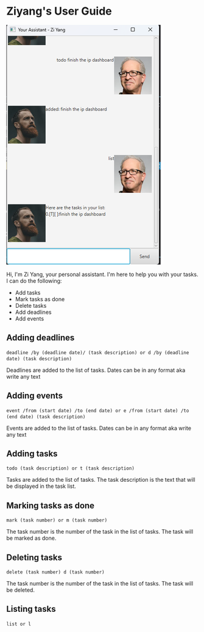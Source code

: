 # Ziyang's User Guide

![UI](./UI.png)

Hi, I'm Zi Yang, your personal assistant. I'm here to help you with your tasks. I can do the following:

- Add tasks
- Mark tasks as done
- Delete tasks
- Add deadlines
- Add events

## Adding deadlines

```
deadline /by (deadline date)/ (task description) or d /by (deadline date) (task description)
```

Deadlines are added to the list of tasks. Dates can be in any format aka write any text

## Adding events

```
event /from (start date) /to (end date) or e /from (start date) /to (end date) (task description)
```

Events are added to the list of tasks. Dates can be in any format aka write any text

## Adding tasks
```
todo (task description) or t (task description)
```

Tasks are added to the list of tasks. The task description is the text that will be displayed in the task list.

## Marking tasks as done
```
mark (task number) or m (task number)
```

The task number is the number of the task in the list of tasks. The task will be marked as done.

## Deleting tasks
```
delete (task number) d (task number)
```

The task number is the number of the task in the list of tasks. The task will be deleted.

## Listing tasks
```
list or l
```


